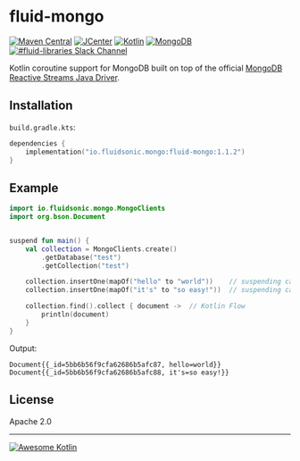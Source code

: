 fluid-mongo
===========

[![Maven Central](https://img.shields.io/maven-central/v/io.fluidsonic.mongo/fluid-mongo?label=Maven%20Central)](https://search.maven.org/artifact/io.fluidsonic.mongo/fluid-mongo)
[![JCenter](https://img.shields.io/bintray/v/fluidsonic/kotlin/mongo?label=JCenter)](https://bintray.com/fluidsonic/kotlin/mongo)
[![Kotlin](https://img.shields.io/badge/Kotlin-1.4.0-blue.svg)](https://github.com/JetBrains/kotlin/releases/v1.4.0)
[![MongoDB](https://img.shields.io/badge/MongoDB-Reactive%20Streams%204.1.0-blue.svg)](https://github.com/mongodb/mongo-java-driver/releases/tag/r4.1.0)
[![#fluid-libraries Slack Channel](https://img.shields.io/badge/slack-%23fluid--libraries-543951.svg?label=Slack)](https://kotlinlang.slack.com/messages/C7UDFSVT2/)

Kotlin coroutine support for MongoDB built on top of the
official [MongoDB Reactive Streams Java Driver](https://mongodb.github.io/mongo-java-driver/4.0/driver-reactive/).



Installation
------------

`build.gradle.kts`:

```kotlin
dependencies {
    implementation("io.fluidsonic.mongo:fluid-mongo:1.1.2")
}
```

Example
-------

```kotlin
import io.fluidsonic.mongo.MongoClients
import org.bson.Document


suspend fun main() {
    val collection = MongoClients.create()
        .getDatabase("test")
        .getCollection("test")

    collection.insertOne(mapOf("hello" to "world"))    // suspending call
    collection.insertOne(mapOf("it's" to "so easy!"))  // suspending call

    collection.find().collect { document ->  // Kotlin Flow
        println(document)
    }
}
```

Output:

```
Document{{_id=5bb6b56f9cfa62686b5afc87, hello=world}}
Document{{_id=5bb6b56f9cfa62686b5afc88, it's=so easy!}}
```

License
-------

Apache 2.0


--------------------------

[![Awesome Kotlin](https://kotlin.link/awesome-kotlin.svg)](https://github.com/KotlinBy/awesome-kotlin)
